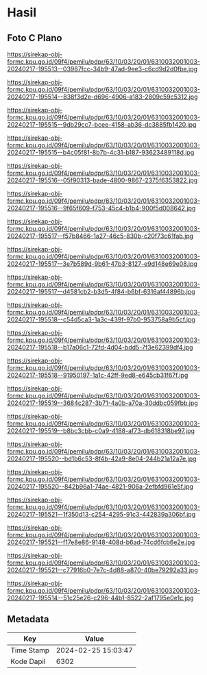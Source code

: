 # Hasil

## Foto C Plano

https://sirekap-obj-formc.kpu.go.id/09f4/pemilu/pdpr/63/10/03/20/01/6310032001003-20240217-195513--03987fcc-34b9-47ad-9ee3-c6cd9d2d0fbe.jpg

https://sirekap-obj-formc.kpu.go.id/09f4/pemilu/pdpr/63/10/03/20/01/6310032001003-20240217-195514--838f3d2e-d696-4906-a183-2809c59c5312.jpg

https://sirekap-obj-formc.kpu.go.id/09f4/pemilu/pdpr/63/10/03/20/01/6310032001003-20240217-195515--9db29cc7-bcee-4158-ab36-dc3885fb1420.jpg

https://sirekap-obj-formc.kpu.go.id/09f4/pemilu/pdpr/63/10/03/20/01/6310032001003-20240217-195515--b4c05f81-8b7b-4c31-b187-93623489118d.jpg

https://sirekap-obj-formc.kpu.go.id/09f4/pemilu/pdpr/63/10/03/20/01/6310032001003-20240217-195516--05f90313-bade-4800-9867-2375f6353822.jpg

https://sirekap-obj-formc.kpu.go.id/09f4/pemilu/pdpr/63/10/03/20/01/6310032001003-20240217-195516--9f65f609-f753-45c4-b1b4-900f5d008642.jpg

https://sirekap-obj-formc.kpu.go.id/09f4/pemilu/pdpr/63/10/03/20/01/6310032001003-20240217-195517--f57b8466-1a27-46c5-830b-c20f73c61fab.jpg

https://sirekap-obj-formc.kpu.go.id/09f4/pemilu/pdpr/63/10/03/20/01/6310032001003-20240217-195517--3e7b589d-9b61-47b3-8127-e9d148e69e08.jpg

https://sirekap-obj-formc.kpu.go.id/09f4/pemilu/pdpr/63/10/03/20/01/6310032001003-20240217-195517--d4581cb2-b3d5-4f84-b6bf-6316af44896b.jpg

https://sirekap-obj-formc.kpu.go.id/09f4/pemilu/pdpr/63/10/03/20/01/6310032001003-20240217-195518--c54d5ca3-1a3c-439f-97b0-953758a9b5cf.jpg

https://sirekap-obj-formc.kpu.go.id/09f4/pemilu/pdpr/63/10/03/20/01/6310032001003-20240217-195518--b17a06c1-72fd-4d04-bdd5-7f3e62399df4.jpg

https://sirekap-obj-formc.kpu.go.id/09f4/pemilu/pdpr/63/10/03/20/01/6310032001003-20240217-195518--91950197-1a1c-42ff-9ed8-e645cb31f67f.jpg

https://sirekap-obj-formc.kpu.go.id/09f4/pemilu/pdpr/63/10/03/20/01/6310032001003-20240217-195519--3684c287-3b71-4a0b-a70a-30ddbc059fbb.jpg

https://sirekap-obj-formc.kpu.go.id/09f4/pemilu/pdpr/63/10/03/20/01/6310032001003-20240217-195519--b8bc3cbb-c0a9-4188-af73-db618318be97.jpg

https://sirekap-obj-formc.kpu.go.id/09f4/pemilu/pdpr/63/10/03/20/01/6310032001003-20240217-195520--bd1b6c53-8f4b-42a9-8e04-244b21a12a7e.jpg

https://sirekap-obj-formc.kpu.go.id/09f4/pemilu/pdpr/63/10/03/20/01/6310032001003-20240217-195520--842b96a1-74ae-4821-906a-2efbfd961e5f.jpg

https://sirekap-obj-formc.kpu.go.id/09f4/pemilu/pdpr/63/10/03/20/01/6310032001003-20240217-195521--1f350d13-c254-4295-91c3-442839a306bf.jpg

https://sirekap-obj-formc.kpu.go.id/09f4/pemilu/pdpr/63/10/03/20/01/6310032001003-20240217-195521--f17e8e86-9148-408d-b6ad-74cd6fcb6e2e.jpg

https://sirekap-obj-formc.kpu.go.id/09f4/pemilu/pdpr/63/10/03/20/01/6310032001003-20240217-195521--c77916b0-7e7c-4d88-a870-40be79292a33.jpg

https://sirekap-obj-formc.kpu.go.id/09f4/pemilu/pdpr/63/10/03/20/01/6310032001003-20240217-195514--51c25e26-c296-44b1-8522-2af1795e0e1c.jpg


## Metadata

| Key        | Value               |
| ---------- | ------------------- |
| Time Stamp | 2024-02-25 15:03:47 |
| Kode Dapil | 6302                |



